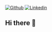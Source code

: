 
[![Github](https://img.shields.io/badge/-Github-333?style=flat&logo=Github&logoColor=white)](https://github.com/willbehn)
[![Linkedin](https://img.shields.io/badge/-LinkedIn-blue?style=flat&logo=Linkedin&logoColor=white)](www.linkedin.com/in/willbehn/)

## Hi there 👋

<!--
**willbehn/willbehn** is a ✨ _special_ ✨ repository because its `README.md` (this file) appears on your GitHub profile.

Here are some ideas to get you started:

- 🔭 I’m currently working on ...
- 🌱 I’m currently learning ...
- 👯 I’m looking to collaborate on ...
- 🤔 I’m looking for help with ...
- 💬 Ask me about ...
- 📫 How to reach me: ...
- 😄 Pronouns: ...
- ⚡ Fun fact: ...
-->

